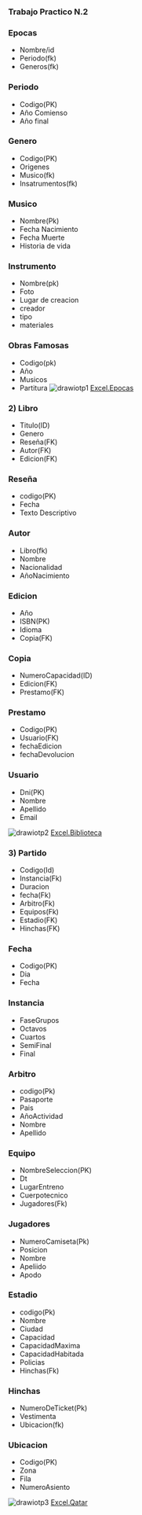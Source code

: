 ### Trabajo Practico N.2

### Epocas
- Nombre/id
- Periodo(fk)
- Generos(fk)

### Periodo
- Codigo(PK)
- Año Comienso
- Año final

### Genero
- Codigo(PK)
- Origenes
- Musico(fk)
- Insatrumentos(fk)

### Musico
- Nombre(Pk)
- Fecha Nacimiento
- Fecha Muerte
- Historia de vida

### Instrumento
- Nombre(pk)
- Foto
- Lugar de creacion
- creador
- tipo
- materiales
### Obras Famosas
- Codigo(pk)
- Año
- Musicos
- Partitura
![drawiotp1](Drawio/tp2.1.Epocas.png)
[Excel.Epocas](Excels/)


### 2) Libro
- Titulo(ID)
- Genero
- Reseña(FK)
- Autor(FK)
- Edicion(FK)
### Reseña
- codigo(PK)
- Fecha
- Texto Descriptivo
### Autor
- Libro(fk)
- Nombre
- Nacionalidad
- AñoNacimiento
### Edicion
- Año
- ISBN(PK)
- Idioma
- Copia(FK)
### Copia
- NumeroCapacidad(ID)
- Edicion(FK)
- Prestamo(FK)
### Prestamo
- Codigo(PK)
- Usuario(FK)
- fechaEdicion
- fechaDevolucion
### Usuario
- Dni(PK)
- Nombre
- Apellido
- Email

![drawiotp2](Drawio/tp2.2.Biblioteca.png)
[Excel.Biblioteca](Excels/tp2.2-Biblioteca.xlsx)


### 3) Partido
- Codigo(Id)
- Instancia(Fk)
- Duracion
- fecha(Fk)
- Arbitro(Fk)
- Equipos(Fk)
- Estadio(FK)
- Hinchas(FK)

### Fecha
- Codigo(PK)
- Dia
- Fecha
### Instancia
- FaseGrupos
- Octavos
- Cuartos
- SemiFinal
- Final
### Arbitro
- codigo(Pk)
- Pasaporte
- Pais
- AñoActividad
- Nombre
- Apellido
### Equipo
- NombreSeleccion(PK)
- Dt
- LugarEntreno
- Cuerpotecnico
- Jugadores(Fk)
### Jugadores
- NumeroCamiseta(Pk)
- Posicion
- Nombre
- Apeliido
- Apodo
### Estadio
- codigo(Pk)
- Nombre
- Ciudad
- Capacidad
- CapacidadMaxima
- CapacidadHabitada
- Policias
- Hinchas(Fk)
### Hinchas
- NumeroDeTicket(Pk)
- Vestimenta
- Ubicacion(fk)
### Ubicacion
- Codigo(PK)
- Zona
- Fila
- NumeroAsiento

![drawiotp3](Drawio/tp2.3qatar.png)
[Excel.Qatar](Excels/tp2.3-Qatar22.xlsx)